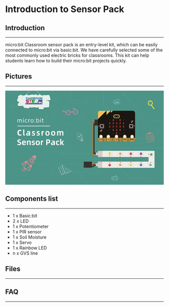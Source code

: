 # Introduction to Sensor Pack

## Introduction
---

micro:bit Classroom sensor pack is an entry-level kit, which can be easily connected to micro:bit via basic:bit. We have carefully selected some of the most commonly used electric bricks for classrooms. This kit can help students learn how to build their micro:bit projects quickly.

## Pictures
---
![](./images/sensor_pack_01.jpg)

## Components list
---

- 1 x Basic:bit
- 2 x LED
- 1 x Potentiometer
- 1 x PIR sensor
- 1 x Soil Moisture
- 1 x Servo
- 1 x Rainbow LED
- n x GVS line

## Files
---

## FAQ
---
